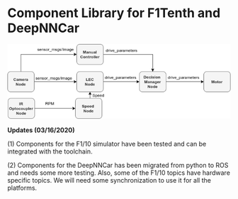 # Component Library for F1Tenth and DeepNNCar

![Block Diagram](https://github.com/pmusau17/AAF1Tenth/blob/master/images/block1.png)

**Updates (03/16/2020)**

(1) Components for the F1/10 simulator have been tested and can be integrated with the toolchain.

(2) Components for the DeepNNCar has been migrated from python to ROS and needs some more testing. Also, some of the F1/10 topics have hardware specific topics. We will need some synchronization to use it for all the platforms.
